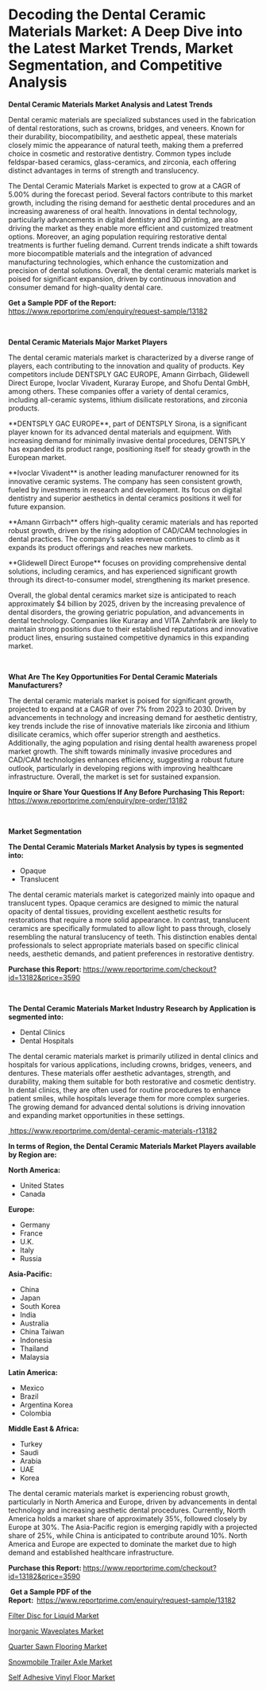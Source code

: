 <p><h1>Decoding the Dental Ceramic Materials Market: A Deep Dive into the Latest Market Trends, Market Segmentation, and Competitive Analysis</h1></p><p><strong>Dental Ceramic Materials Market Analysis and Latest Trends</strong></p>
<p><p>Dental ceramic materials are specialized substances used in the fabrication of dental restorations, such as crowns, bridges, and veneers. Known for their durability, biocompatibility, and aesthetic appeal, these materials closely mimic the appearance of natural teeth, making them a preferred choice in cosmetic and restorative dentistry. Common types include feldspar-based ceramics, glass-ceramics, and zirconia, each offering distinct advantages in terms of strength and translucency.</p><p>The Dental Ceramic Materials Market is expected to grow at a CAGR of 5.00% during the forecast period. Several factors contribute to this market growth, including the rising demand for aesthetic dental procedures and an increasing awareness of oral health. Innovations in dental technology, particularly advancements in digital dentistry and 3D printing, are also driving the market as they enable more efficient and customized treatment options. Moreover, an aging population requiring restorative dental treatments is further fueling demand. Current trends indicate a shift towards more biocompatible materials and the integration of advanced manufacturing technologies, which enhance the customization and precision of dental solutions. Overall, the dental ceramic materials market is poised for significant expansion, driven by continuous innovation and consumer demand for high-quality dental care.</p></p>
<p><strong>Get a Sample PDF of the Report:&nbsp;</strong> <a href="https://www.reportprime.com/enquiry/request-sample/13182">https://www.reportprime.com/enquiry/request-sample/13182</a></p>
<p>&nbsp;</p>
<p><strong>Dental Ceramic Materials Major Market Players</strong></p>
<p><p>The dental ceramic materials market is characterized by a diverse range of players, each contributing to the innovation and quality of products. Key competitors include DENTSPLY GAC EUROPE, Amann Girrbach, Glidewell Direct Europe, Ivoclar Vivadent, Kuraray Europe, and Shofu Dental GmbH, among others. These companies offer a variety of dental ceramics, including all-ceramic systems, lithium disilicate restorations, and zirconia products.</p><p>**DENTSPLY GAC EUROPE**, part of DENTSPLY Sirona, is a significant player known for its advanced dental materials and equipment. With increasing demand for minimally invasive dental procedures, DENTSPLY has expanded its product range, positioning itself for steady growth in the European market.</p><p>**Ivoclar Vivadent** is another leading manufacturer renowned for its innovative ceramic systems. The company has seen consistent growth, fueled by investments in research and development. Its focus on digital dentistry and superior aesthetics in dental ceramics positions it well for future expansion.</p><p>**Amann Girrbach** offers high-quality ceramic materials and has reported robust growth, driven by the rising adoption of CAD/CAM technologies in dental practices. The company’s sales revenue continues to climb as it expands its product offerings and reaches new markets.</p><p>**Glidewell Direct Europe** focuses on providing comprehensive dental solutions, including ceramics, and has experienced significant growth through its direct-to-consumer model, strengthening its market presence.</p><p>Overall, the global dental ceramics market size is anticipated to reach approximately $4 billion by 2025, driven by the increasing prevalence of dental disorders, the growing geriatric population, and advancements in dental technology. Companies like Kuraray and VITA Zahnfabrik are likely to maintain strong positions due to their established reputations and innovative product lines, ensuring sustained competitive dynamics in this expanding market.</p></p>
<p>&nbsp;</p>
<p><strong>What Are The Key Opportunities For Dental Ceramic Materials Manufacturers?</strong></p>
<p><p>The dental ceramic materials market is poised for significant growth, projected to expand at a CAGR of over 7% from 2023 to 2030. Driven by advancements in technology and increasing demand for aesthetic dentistry, key trends include the rise of innovative materials like zirconia and lithium disilicate ceramics, which offer superior strength and aesthetics. Additionally, the aging population and rising dental health awareness propel market growth. The shift towards minimally invasive procedures and CAD/CAM technologies enhances efficiency, suggesting a robust future outlook, particularly in developing regions with improving healthcare infrastructure. Overall, the market is set for sustained expansion.</p></p>
<p><strong>Inquire or Share Your Questions If Any Before Purchasing This Report:</strong> <a href="https://www.reportprime.com/enquiry/pre-order/13182">https://www.reportprime.com/enquiry/pre-order/13182</a></p>
<p>&nbsp;</p>
<p><strong>Market Segmentation</strong></p>
<p><strong>The Dental Ceramic Materials Market Analysis by types is segmented into:</strong></p>
<p><ul><li>Opaque</li><li>Translucent</li></ul></p>
<p><p>The dental ceramic materials market is categorized mainly into opaque and translucent types. Opaque ceramics are designed to mimic the natural opacity of dental tissues, providing excellent aesthetic results for restorations that require a more solid appearance. In contrast, translucent ceramics are specifically formulated to allow light to pass through, closely resembling the natural translucency of teeth. This distinction enables dental professionals to select appropriate materials based on specific clinical needs, aesthetic demands, and patient preferences in restorative dentistry.</p></p>
<p><strong>Purchase this Report:&nbsp;</strong><a href="https://www.reportprime.com/checkout?id=13182&price=3590">https://www.reportprime.com/checkout?id=13182&price=3590</a></p>
<p>&nbsp;</p>
<p><strong>The Dental Ceramic Materials Market Industry Research by Application is segmented into:</strong></p>
<p><ul><li>Dental Clinics</li><li>Dental Hospitals</li></ul></p>
<p><p>The dental ceramic materials market is primarily utilized in dental clinics and hospitals for various applications, including crowns, bridges, veneers, and dentures. These materials offer aesthetic advantages, strength, and durability, making them suitable for both restorative and cosmetic dentistry. In dental clinics, they are often used for routine procedures to enhance patient smiles, while hospitals leverage them for more complex surgeries. The growing demand for advanced dental solutions is driving innovation and expanding market opportunities in these settings.</p></p>
<p><a href="https://www.reportprime.com/dental-ceramic-materials-r13182">&nbsp;https://www.reportprime.com/dental-ceramic-materials-r13182</a></p>
<p><strong>In terms of Region, the Dental Ceramic Materials Market Players available by Region are:</strong></p>
<p>
    <p> <strong> North America: </strong>
        <ul>
            <li>United States</li>
            <li>Canada</li>
        </ul>
        </p> 
    <p> <strong> Europe: </strong>
        <ul>
            <li>Germany</li>
            <li>France</li>
            <li>U.K.</li>
            <li>Italy</li>
            <li>Russia</li>
        </ul>
        </p> 
    <p> <strong> Asia-Pacific: </strong>
        <ul>
            <li>China</li>
            <li>Japan</li>
            <li>South Korea</li>
            <li>India</li>
            <li>Australia</li>
            <li>China Taiwan</li>
            <li>Indonesia</li>
            <li>Thailand</li>
            <li>Malaysia</li>
        </ul>
        </p> 
    <p> <strong> Latin America: </strong>
        <ul>
            <li>Mexico</li>
            <li>Brazil</li>
            <li>Argentina Korea</li>
            <li>Colombia</li>
        </ul>
        </p> 
    <p> <strong> Middle East & Africa: </strong>
        <ul>
            <li>Turkey</li>
            <li>Saudi</li>
            <li>Arabia</li>
            <li>UAE</li>
            <li>Korea</li>
        </ul>
    </p>
    </p>
<p><p>The dental ceramic materials market is experiencing robust growth, particularly in North America and Europe, driven by advancements in dental technology and increasing aesthetic dental procedures. Currently, North America holds a market share of approximately 35%, followed closely by Europe at 30%. The Asia-Pacific region is emerging rapidly with a projected share of 25%, while China is anticipated to contribute around 10%. North America and Europe are expected to dominate the market due to high demand and established healthcare infrastructure.</p></p>
<p><strong>Purchase this Report: </strong><a href="https://www.reportprime.com/checkout?id=13182&price=3590">https://www.reportprime.com/checkout?id=13182&price=3590</a></p>
<p>&nbsp;<strong>Get a Sample PDF of the Report:&nbsp;&nbsp;</strong><a href="https://www.reportprime.com/enquiry/request-sample/13182">https://www.reportprime.com/enquiry/request-sample/13182</a></p>
<p><strong></strong></p>
<p><p><a href="https://medium.com/@diengw5_68119/filter-disc-for-liquid-market-research-report-market-forecast-and-growth-prospects-with-a-steady-233872e89e0f">Filter Disc for Liquid Market</a></p><p><a href="https://issuu.com/reportprime-2/docs/inorganic-waveplates-market-size-20_7fbcecbf7f9a2b">Inorganic Waveplates Market</a></p><p><a href="https://www.linkedin.com/pulse/global-quarter-sawn-flooring-market-opportunities-challenges2024-2031-pteje?trackingId=HMui14JhTteFc%2FDfo56V1w%3D%3D">Quarter Sawn Flooring Market</a></p><p><a href="https://issuu.com/reportprime-2/docs/snowmobile-trailer-axle-market-size_b4149383b81950">Snowmobile Trailer Axle Market</a></p><p><a href="https://www.linkedin.com/pulse/navigating-self-adhesive-vinyl-floor-market-expert-analysis-forecast-44m9c?trackingId=d%2FNYPqb%2BSw2VWkkUOKiWnQ%3D%3D">Self Adhesive Vinyl Floor Market</a></p></p>